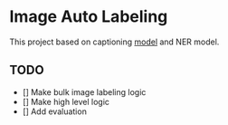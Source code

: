 # Image Auto Labeling

This project based on captioning [model](https://huggingface.co/nlpconnect/vit-gpt2-image-captioning) and NER model.

## TODO

- [] Make bulk image labeling logic
- [] Make high level logic
- [] Add evaluation

